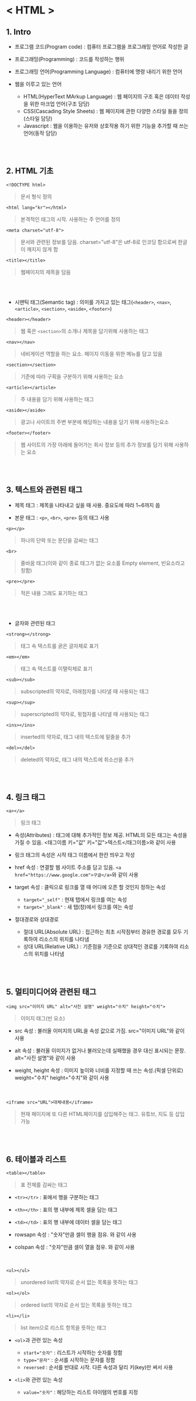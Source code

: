 # < HTML >

## 1. Intro

* 프로그램 코드(Program code) : 컴퓨터 프로그램을 프로그래밍 언어로 작성한 글  

* 프로그래밍(Programming) : 코드를 작성하는 행위  

* 프로그래밍 언어(Programming Language) : 컴퓨터에 명령 내리기 위한 언어  

* 웹을 이루고 있는 언어  
  * HTML(HyperText MArkup Language) : 웹 페이지의 구조 혹은 데이터 작성을 위한 마크업 언어(구조 담당)  
  * CSS(Cascading Style Sheets) : 웹 페이지에 관한 다양한 스타일 들을 정의(스타일 담당)  
  * Javascript : 웹을 이용하는 유저와 상호작용 하기 위한 기능을 추가할 때 쓰는 언어(동작 담당)  

<br><br>
## 2. HTML 기초 

~~~
<!DOCTYPE html>
~~~
>문서 형식 정의  
~~~
<html lang="kr"></html>
~~~
>본격적인 태그의 시작. 사용하는 주 언어를 정의  
~~~
<meta charset="utf-8">
~~~
>문서와 관련된 정보를 담음. charset="utf-8"은 utf-8로 인코딩 함으로써 한글이 깨지지 않게 함  
~~~
<title></title>
~~~
>웹페이지의 제목을 담음  

</br></br>
* 시맨틱 태그(Semantic tag) : 의미를 가지고 있는 태그(```<header>```, ```<nav>```, ```<article>```, ```<section>```, ```<aside>```, ```<footer>```)  
~~~
<header></header>
~~~
>웹 혹은 ```<section>```의 소개나 제목을 담기위해 사용하는 태그  
~~~
<nav></nav>
~~~
>네비게이션 역할을 하는 요소. 페이지 이동을 위한 메뉴를 담고 있음  
~~~
<section></section>
~~~
>기준에 따라 구획을 구분하기 위해 사용하는 요소  
~~~
<article></article>
~~~
>주 내용을 담기 위해 사용하는 태그  
~~~
<aside></aside>
~~~
>광고나 사이트의 주변 부분에 해당하는 내용을 담기 위해 사용하는요소  
~~~
<footer></footer>
~~~
>웹 사이트의 가장 아래에 들어가는 회사 정보 등의 추가 정보를 담기 위해 사용하는 요소  

<br><br>
## 3. 텍스트와 관련된 태그

* 제목 태그 : 제목을 나타내고 싶을 때 사용. 중요도에 따라 1~6까지 씀  

* 본문 태그 : ```<p>```, ```<br>```, ```<pre>``` 등의 태그 사용  
~~~
<p></p>
~~~
> 하나의 단락 또는 문단을 감싸는 태그  
~~~
<br>
~~~
>줄바꿈 태그(이와 같이 종료 태그가 없는 요소를 Empty element, 빈요소라고 칭함)  
~~~
<pre></pre>
~~~
>적은 내용 그래도 표기하는 태그  

</br></br>
* 글자와 관련된 태그  
~~~
<strong></strong>
~~~
>태그 속 텍스트를 굵은 글자체로 표기  
~~~
<em></em>
~~~
>태그 속 텍스트를 이탤릭체로 표기  
~~~
<sub></sub>
~~~
>subscripted의 약자로, 아래첨자를 나타낼 때 사용되는 태그 
~~~
<sup></sup>
~~~
>superscripted의 약자로, 윗첨자를 나타낼 때 사용되는 태그  
~~~
<ins></ins>
~~~
>inserted의 약자로, 태그 내의 텍스트에 밑줄을 추가  
~~~
<del></del>
~~~
>deleted의 약자로, 태그 내의 텍스트에 취소선을 추가  

<br><br>
## 4. 링크 태그

~~~
<a></a>
~~~
>링크 태그

* 속성(Attributes) : 태그에 대해 추가적인 정보 제공. HTML의 모든 태그는 속성을 가질 수 있음. <태그이름 키="값" 키="값">텍스트</태그이름>와 같이 사용  

* 링크 태그의 속성은 시작 태그 이름에서 한칸 띄우고 작성  

* href 속성 : 연결할 웹 사이트 주소를 담고 있음. ```<a href="https://www.google.com">구글</a>```와 같이 사용  

* target 속성 : 클릭으로 링크를 열 때 어디에 오픈 할 것인지 정하는 속성  
  * ```target="_self"``` : 현재 탭에서 링크를 여는 속성  
  * ```target="_blank"``` : 새 탭(창)에서 링크를 여는 속성  

* 절대경로와 상대경로  
  * 절대 URL(Absolute URL) : 접근하는 최초 시작점부터 경유한 경로를 모두 기록하여 리소스의 위치를 나타냄
  * 상대 URL(Relative URL) : 기준점을 기준으로 상대적인 경로를 기록하여 리소스의 위치를 나타냄

<br><br>
## 5. 멀티미디어와 관련된 태그

~~~
<img src="이미지 URL" alt="사진 설명" weight="수치" height="수치">
~~~
>이미지 태그(빈 요소)  

* src 속성 : 불러올 이미지의 URL을 속성 값으로 가짐. src="이미지 URL"와 같이 사용  

* alt 속성 : 불러올 이미지가 없거나 불러오는데 실패했을 경우 대신 표시되는 문장. alt="사진 설명"와 같이 사용  

* weight, height 속성 : 이미지 높이와 너비를 지정할 때 쓰는 속성.(픽셀 단위로) weight="수치" height="수치"와 같이 사용  
<br><br>
~~~
<iframe src="URL">대체내용</iframe>
~~~
>현재 페이지에 또 다른 HTML페이지를 삽입해주는 태그. 유튜브, 지도 등 삽입 가능  

<br><br>
## 6. 테이블과 리스트

~~~
<table></table>
~~~
>표 전체를 감싸는 태그  

* ```<tr></tr>``` : 표에서 행을 구분하는 태그  

* ```<th></th>``` : 표의 행 내부에 제목 셀을 담는 태그  

* ```<td></td>``` : 표의 행 내부에 데이터 셀을 담는 태그  

* rowsapn 속성 : "숫자"만큼 셀이 행을 점유. <td rowsapn="숫자"></td>와 같이 사용  

* colspan 속성 : "숫자"만큼 셀이 열을 점유. <td colspan="숫자"></td>와 같이 사용  
<br><br>
~~~
<ul></ul>
~~~
>unordered list의 약자로 순서 없는 목록을 뜻하는 태그  
~~~
<ol></ol>
~~~
>ordered list의 약자로 순서 있는 목록을 뜻하는 태그  
~~~
<li></li>
~~~
>list item으로 리스트 항목을 뜻하는 태그  

* ```<ol>```과 관련 있는 속성  
  * ```start="숫자"``` : 리스트가 시작하는 숫자를 정함
  * ```type="문자"``` : 순서를 시작하는 문자를 정함
  * ```reversed``` : 순서를 반대로 시작. 다른 속성과 달리 키(key)만 써서 사용

* ```<li>```와 관련 있는 속성  
  * ```value="숫자"``` : 해당하는 리스트 아이템의 번호를 지정